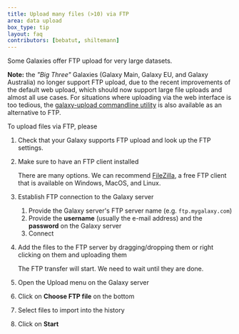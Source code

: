 ```yaml
---
title: Upload many files (>10) via FTP
area: data upload
box_type: tip
layout: faq
contributors: [bebatut, shiltemann]
---
```


Some Galaxies offer FTP upload for very large datasets.

**Note:** the *"Big Three"* Galaxies (Galaxy Main, Galaxy EU, and Galaxy Australia) no longer support FTP upload, due to the recent improvements
of the default web upload, which should now support large file uploads and almost all use cases. For situations where uploading via the web
interface is too tedious, the
[galaxy-upload commandline utility](https://github.com/galaxyproject/galaxy-upload) is also available as an alternative to FTP.

To upload files via FTP, please

1. Check that your Galaxy supports FTP upload and look up the FTP settings.

2. Make sure to have an FTP client installed

    There are many options. We can recommend [FileZilla](https://filezilla-project.org/), a free FTP client that is available on Windows, MacOS, and Linux.

3. Establish FTP connection to the Galaxy server
    1. Provide the Galaxy server's FTP server name (e.g. `ftp.mygalaxy.com`)
    2. Provide the **username** (usually the e-mail address) and the **password** on the Galaxy server
    3. Connect

4. Add the files to the FTP server by dragging/dropping them or right clicking on them and uploading them

    The FTP transfer will start. We need to wait until they are done.

5. Open the Upload menu on the Galaxy server
6. Click on **Choose FTP file** on the bottom
7. Select files to import into the history
8. Click on **Start**
